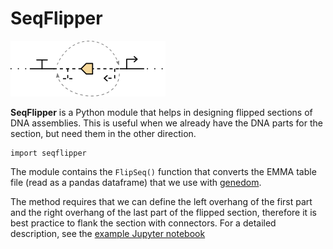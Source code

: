 # SeqFlipper

![alt-text-1](SeqFlipper.png "SeqFlipper")

**SeqFlipper** is a Python module that helps in designing flipped sections of DNA assemblies. This is useful when we already have the DNA parts for the section, but need them in the other direction.

    import seqflipper

The module contains the `FlipSeq()` function that converts the EMMA table file (read as a pandas dataframe) that we use with [genedom](https://edinburgh-genome-foundry.github.io/genedom/index.html).

The method requires that we can define the left overhang of the first part and the right overhang of the last part of the flipped section, therefore it is best practice to flank the section with connectors. For a detailed description, see the [example Jupyter notebook](seqflipper.ipynb)
